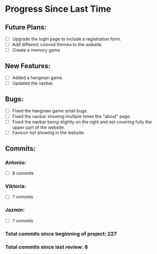 # Progress Since Last Time

## Future Plans:
- [ ] Upgrade the login page to include a registration form.
- [ ] Add different colored themes to the website.
- [ ] Create a memory game

## New Features:
- [ ] Added a hangman game.
- [ ] Updated the navbar.

## Bugs:
- [ ] Fixed the hangman game small bugs.
- [ ] Fixed the navbar showing multiple times the "about" page.
- [ ] Fixed the navbar being slightly on the right and not covering fully the upper part of the website.
- [ ] Favicon not showing in the website.

## Commits:

### Antonio:
- [ ] 8 commits
### Viktoria:
- [ ] ? commits
### Jazmin:
- [ ] ? commits

### Total commits since beginning of project: 227
### Total commits since last review: 8
